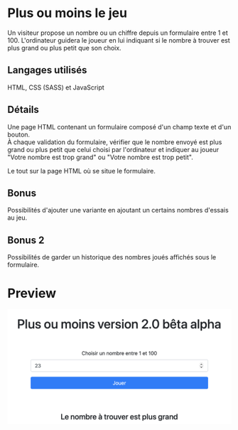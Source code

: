 # Plus ou moins le jeu

Un visiteur propose un nombre ou un chiffre depuis un formulaire entre 1 et 100. L'ordinateur guidera le joueur en lui indiquant si le nombre à trouver est plus grand ou plus petit que son choix.

## Langages utilisés
HTML, CSS (SASS) et JavaScript

## Détails
Une page HTML contenant un formulaire composé d'un champ texte et d'un bouton.  
À chaque validation du formulaire, vérifier que le nombre envoyé est plus grand ou plus petit que celui choisi par l'ordinateur et indiquer au joueur "Votre nombre est trop grand" ou "Votre nombre est trop petit".

Le tout sur la page HTML où se situe le formulaire.

## Bonus
Possibilités d'ajouter une variante en ajoutant un certains nombres d'essais au jeu.

## Bonus 2
Possibilités de garder un historique des nombres joués affichés sous le formulaire.

# Preview

![Preview](preview.png)
